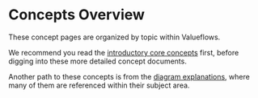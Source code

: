 # Concepts Overview

These concept pages are organized by topic within Valueflows.

We recommend you read the [introductory core concepts](../introduction/core.md) first, before digging into these more detailed concept documents.

Another path to these concepts is from the [diagram explanations](../specification/model-text.md), where many of them are referenced within their subject area.
